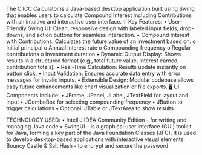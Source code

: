 The CIICC Calculator is a Java-based desktop application built using Swing that enables users to calculate Compound Interest Including Contributions with an intuitive and interactive user interface.
💡 Key Features:
•	User-Friendly Swing UI: Clean, responsive design with labeled input fields, drop-downs, and action buttons for seamless interaction.
•	Compound Interest with Contributions: Calculates the future value of an investment based on:
o	Initial principal
o	Annual interest rate
o	Compounding frequency
o	Regular contributions
o	Investment duration
•	Dynamic Output Display: Shows results in a structured format (e.g., total future value, interest earned, contribution totals).
•	Real-Time Calculation: Results update instantly on button click.
•	Input Validation: Ensures accurate data entry with error messages for invalid inputs.
•	Extensible Design: Modular codebase allows easy future enhancements like chart visualization or file exports.
🖥️ UI Components Include:
•	JFrame, JPanel, JLabel, JTextField for layout and input
•	JComboBox for selecting compounding frequency
•	JButton to trigger calculations
•	Optional: JTable or JTextArea to show results

TECHNOLOGY USED:
•	IntelliJ IDEA Community Edition - for writing and managing Java code
•	SwingUI – is a graphical user interface (GUI) toolkit for Java, forming a key part of the Java Foundation Classes (JFC). It is used to develop desktop-based applications with interactive visual elements. Bouncy Castle & Salt Hash - to encrypt and secure the password
